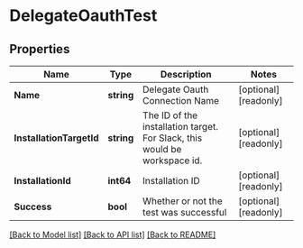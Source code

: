 # DelegateOauthTest

## Properties

Name | Type | Description | Notes
------------ | ------------- | ------------- | -------------
**Name** | **string** | Delegate Oauth Connection Name | [optional] [readonly] 
**InstallationTargetId** | **string** | The ID of the installation target. For Slack, this would be workspace id. | [optional] [readonly] 
**InstallationId** | **int64** | Installation ID | [optional] [readonly] 
**Success** | **bool** | Whether or not the test was successful | [optional] [readonly] 

[[Back to Model list]](../README.md#documentation-for-models) [[Back to API list]](../README.md#documentation-for-api-endpoints) [[Back to README]](../README.md)


